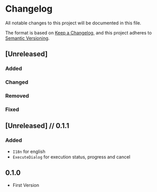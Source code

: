 # Changelog
All notable changes to this project will be documented in this file.

The format is based on [Keep a Changelog](https://keepachangelog.com/en/1.0.0/),
and this project adheres to [Semantic Versioning](https://semver.org/spec/v2.0.0.html).

## [Unreleased]

### Added
### Changed
### Removed
### Fixed

## [Unreleased] // 0.1.1

### Added

 - `I18n` for english
 - `ExecuteDialog` for execution status, progress and cancel

## 0.1.0

 - First Version